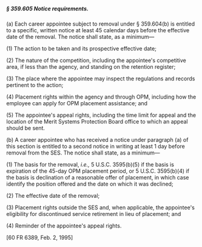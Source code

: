 ##### § 359.605 Notice requirements. #####

(a) Each career appointee subject to removal under § 359.604(b) is entitled to a specific, written notice at least 45 calendar days before the effective date of the removal. The notice shall state, as a minimum—

(1) The action to be taken and its prospective effective date;

(2) The nature of the competition, including the appointee's competitive area, if less than the agency, and standing on the retention register;

(3) The place where the appointee may inspect the regulations and records pertinent to the action;

(4) Placement rights within the agency and through OPM, including how the employee can apply for OPM placement assistance; and

(5) The appointee's appeal rights, including the time limit for appeal and the location of the Merit Systems Protection Board office to which an appeal should be sent.

(b) A career appointee who has received a notice under paragraph (a) of this section is entitled to a second notice in writing at least 1 day before removal from the SES. The notice shall state, as a minimum—

(1) The basis for the removal, *i.e.,* 5 U.S.C. 3595(b)(5) if the basis is expiration of the 45-day OPM placement period, or 5 U.S.C. 3595(b)(4) if the basis is declination of a reasonable offer of placement, in which case identify the position offered and the date on which it was declined;

(2) The effective date of the removal;

(3) Placement rights outside the SES and, when applicable, the appointee's eligibility for discontinued service retirement in lieu of placement; and

(4) Reminder of the appointee's appeal rights.

[60 FR 6389, Feb. 2, 1995]